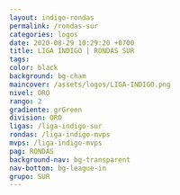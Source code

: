 ```yaml
---
layout: indigo-rondas
permalink: /rondas-sur
categories: logos
date: 2020-08-29 10:29:20 +0700
title: LIGA INDIGO | RONDAS SUR
tags: 
color: black
background: bg-cham
maincover: /assets/logos/LIGA-INDIGO.png
nivel: ORO
rango: 2
gradiente: grGreen
division: ORO
ligas: /liga-indigo-sur
rondas: /liga-indigo-mvps
mvps: /liga-indigo-mvps
pag: RONDAS
background-nav: bg-transparent
nav-bottom: bg-league-in
grupo: SUR
---
```

